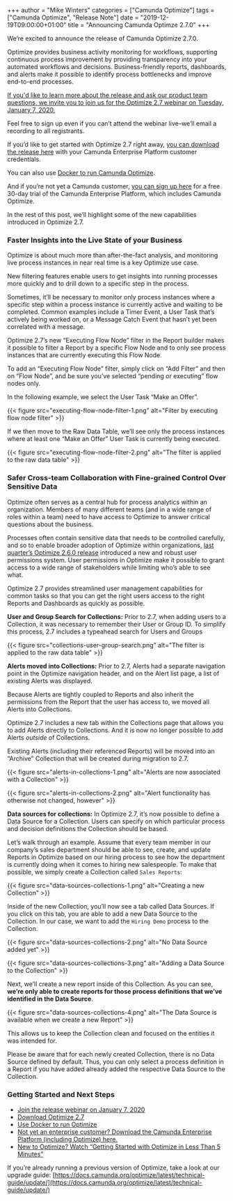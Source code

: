 +++
author = "Mike Winters"
categories = ["Camunda Optimize"]
tags = ["Camunda Optimize", "Release Note"]
date = "2019-12-19T09:00:00+01:00"
title = "Announcing Camunda Optimze 2.7.0"
+++

We’re excited to announce the release of Camunda Optimize 2.7.0. 

Optimize provides business activity monitoring for workflows, supporting continuous process improvement by providing transparency into your automated workflows and decisions. Business-friendly reports, dashboards, and alerts make it possible to identify process bottlenecks and improve end-to-end processes.

[If you'd like to learn more about the release and ask our product team questions, we invite you to join us for the Optimize 2.7 webinar on Tuesday, January 7, 2020.](https://camunda.com/learn/webinars/camunda-optimize-2-7-release-webinar-en/) 

Feel free to sign up even if you can’t attend the webinar live–we’ll email a recording to all registrants.  

If you’d like to get started with Optimize 2.7 right away, [you can download the release here](https://docs.camunda.org/enterprise/download/#camunda-optimize) with your Camunda Enterprise Platform customer credentials. 

You can also use [Docker to run Camunda Optimize](https://docs.camunda.org/optimize/latest/technical-guide/setup/installation/#production-docker-image-without-elasticsearch). 

And if you’re not yet a Camunda customer, [you can sign up here](https://camunda.com/download/enterprise/) for a free 30-day trial of the Camunda Enterprise Platform, which includes Camunda Optimize.

In the rest of this post, we’ll highlight some of the new capabilities introduced in Optimize 2.7.


### Faster Insights into the Live State of your Business

Optimize is about much more than after-the-fact analysis, and monitoring live process instances in near real time is a key Optimize use case. 

New filtering features enable users to get insights into running processes more quickly and to drill down to a specific step in the process. 

Sometimes, it’ll be necessary to monitor only process instances where a specific step within a  process instance is currently active and waiting to be completed. Common examples include a Timer Event, a User Task that’s actively being worked on, or a Message Catch Event that hasn’t yet been correlated with a message.

Optimize 2.7’s new “Executing Flow Node” filter in the Report builder makes it possible to filter a Report by a specific Flow Node and to only see process instances that are currently executing this Flow Node. 

To add an “Executing Flow Node” filter, simply click on “Add Filter” and then on “Flow Node”, and be sure you’ve selected “pending or executing” flow nodes only. 

In the following example, we select the User Task “Make an Offer”.

{{< figure src="executing-flow-node-filter-1.png" alt="Filter by executing flow node filter" >}}


If we then move to the Raw Data Table, we’ll see only the process instances where at least one “Make an Offer” User Task is currently being executed.

{{< figure src="executing-flow-node-filter-2.png" alt="The filter is applied to the raw data table" >}}


### Safer Cross-team Collaboration with Fine-grained Control Over Sensitive Data

Optimize often serves as a central hub for process analytics within an organization. Members of many different teams (and in a wide range of roles within a team) need to have access to Optimize to answer critical questions about the business. 

Processes often contain sensitive data that needs to be controlled carefully, and so to enable broader adoption of Optimize within organizations, [last quarter’s Optimize 2.6.0 release](https://blog.camunda.com/post/2019/10/camunda-optimize-26-released/) introduced a new and robust user permissions system. User permissions in Optimize make it possible to grant access to a wide range of stakeholders while limiting who’s able to see what. 

Optimize 2.7 provides streamlined user management capabilities for common tasks so that you can get the right users access to the right Reports and Dashboards as quickly as possible. 

**User and Group Search for Collections:** Prior to 2.7, when adding users to a Collection, it was necessary to remember their User or Group ID. To simplify this process, 2.7 includes a typeahead search for Users and Groups

{{< figure src="collections-user-group-search.png" alt="The filter is applied to the raw data table" >}}

**Alerts moved into Collections:** Prior to 2.7, Alerts had a separate navigation point in the Optimize navigation header, and on the Alert list page, a list of existing Alerts was displayed.

Because Alerts are tightly coupled to Reports and also inherit the permissions from the Report that the user has access to, we moved all Alerts into Collections.

Optimize 2.7 includes a new tab within the Collections page that allows you to add Alerts directly to Collections. And it is now no longer possible to add Alerts _outside_ of Collections.

Existing Alerts (including their referenced Reports) will be moved into an “Archive” Collection that will be created during migration to 2.7. 

{{< figure src="alerts-in-collections-1.png" alt="Alerts are now associated with a Collection" >}}

{{< figure src="alerts-in-collections-2.png" alt="Alert functionality has otherwise not changed, however" >}}

**Data sources for collections:** In Optimize 2.7, it’s now possible to define a Data Source for a Collection. Users can specify on which particular process and decision definitions the Collection should be based.

Let’s walk through an example. Assume that every team member in our company’s sales department should be able to see, create, and update Reports in Optimize based on our hiring process to see how the department is currently doing when it comes to hiring new salespeople. To make that possible, we simply create a Collection called `Sales Reports`:

{{< figure src="data-sources-collections-1.png" alt="Creating a new Collection" >}}

Inside of the new Collection, you’ll now see a tab called Data Sources. If you click on this tab, you are able to add a new Data Source to the Collection. In our case, we want to add the `Hiring Demo` process to the Collection.

{{< figure src="data-sources-collections-2.png" alt="No Data Source added yet" >}}

{{< figure src="data-sources-collections-3.png" alt="Adding a Data Source to the Collection" >}}

Next, we’ll create a new report inside of this Collection. As you can see, **we’re only able to create reports for those process definitions that we’ve identified in the Data Source**.

{{< figure src="data-sources-collections-4.png" alt="The Data Source is available when we create a new Report" >}}

This allows us to keep the Collection clean and focused on the entities it was intended for.

Please be aware that for each newly created Collection, there is no Data Source defined by default. Thus, you can only select a process definition in a Report if you have added already added the respective Data Source to the Collection.

### Getting Started and Next Steps

*   [Join the release webinar on January 7, 2020](https://camunda.com/learn/webinars/camunda-optimize-2-7-release-webinar-en/) <br>
*   [Download Optimize 2.7](https://docs.camunda.org/enterprise/download/#camunda-optimize) <br>
*   [Use Docker to run Optimize](https://docs.camunda.org/optimize/latest/technical-guide/setup/installation/#production-docker-image-without-elasticsearch)<br>
*   [Not yet an enterprise customer? Download the Camunda Enterprise Platform (including Optimize) here.](https://camunda.com/download/enterprise/)<br>
*   [New to Optimize? Watch “Getting Started with Optimize in Less Than 5 Minutes”](https://camunda.com/learn/videos/getting-started-optimize/)<br>

If you’re already running a previous version of Optimize, take a look at our upgrade guide: [https://docs.camunda.org/optimize/latest/technical-guide/update/](https://docs.camunda.org/optimize/latest/technical-guide/update/)